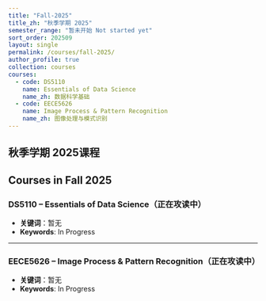 ```yaml
---
title: "Fall-2025"
title_zh: "秋季学期 2025"
semester_range: "暂未开始 Not started yet"
sort_order: 202509
layout: single
permalink: /courses/fall-2025/
author_profile: true
collection: courses
courses:
  - code: DS5110
    name: Essentials of Data Science
    name_zh: 数据科学基础
  - code: EECE5626
    name: Image Process & Pattern Recognition
    name_zh: 图像处理与模式识别
---
```


## 秋季学期 2025课程  
## Courses in Fall 2025

### DS5110 – Essentials of Data Science（正在攻读中）  
- **关键词**：暂无  
- **Keywords**: In Progress  

---

### EECE5626 – Image Process & Pattern Recognition（正在攻读中）  
- **关键词**：暂无  
- **Keywords**: In Progress  
